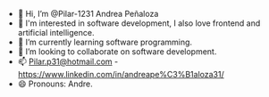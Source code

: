 - 👋 Hi, I’m @Pilar-1231 Andrea Peñaloza
- 👀 I'm interested in software development, I also love frontend and artificial intelligence.
- 🌱 I’m currently learning software programming.
- 💞️ I’m looking to collaborate on software development.
- 📫 Pilar.p31@hotmail.com - https://www.linkedin.com/in/andreape%C3%B1aloza31/
- 😄 Pronouns: Andre.

<!---
Pilar-1231/Pilar-1231 I am a programming student, I have a strong detail orientation and I have analytical skills. I am also passionate about the Front End, AI and new technologies.
--->
